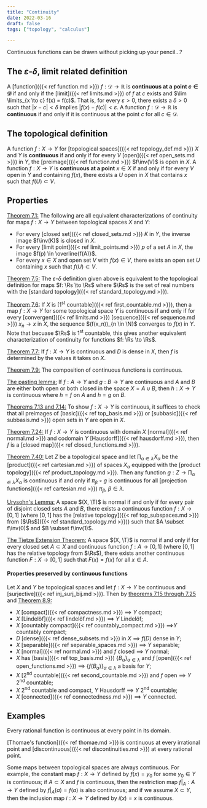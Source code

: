 ```yaml
---
title: "Continuity"
date: 2022-03-16
draft: false
tags: ["topology", "calculus"]

---
```


Continuous functions can be drawn without picking up your pencil...?

## The $\varepsilon$-$\delta$, limit related definition
A [function]({{< ref function.md >}}) $f: \mathcal{D} \to \mathbb{R}$ is **continuous at a point $c \in \mathcal{D}$** if and only if the [limit]({{< ref limits.md >}}) of $f$ at $c$ exists and $\lim \limits_{x \to c} f(x) = f(c)$. That is, for every $\varepsilon > 0$, there exists a $\delta > 0$ such that $\vert x - c \vert < \delta$ implies $\vert f(x) - f(c) \vert < \varepsilon$. A function $f: \mathcal{D} \to \mathbb{R}$ is **continuous** if and only if it is continuous at the point $c$ for all $c \in \mathcal{D}$. 

## The topological definition
A function $f: X \to Y$ for [topological spaces]({{< ref topology_def.md >}}) $X$ and $Y$ is **continuous** if and only if for every $V$ [open]({{< ref open_sets.md >}}) in $Y$, the [preimage]({{< ref function.md >}}) $f\inv(V)$ is open in $X$. A function $f: X \to Y$ is **continuous at a point** $x \in X$ if and only if for every $V$ open in $Y$ and containing $f(x)$, there exists a $U$ open in $X$ that contains $x$ such that $f(U) \subset V$. 

## Properties
[Theorem 7.1:](\work.pdf#page=58) The following are all equivalent characterizations of continuity for maps $f: X \to Y$ between topological spaces $X$ and $Y$:

- For every [closed set]({{< ref closed_sets.md >}}) $K$ in $Y$, the inverse image $f\inv(K)$ is closed in $X$.
- For every [limit point]({{< ref limit_points.md >}}) $p$ of a set $A$ in $X$, the image $f(p) \in \overline{f(A)}$. 
- For every $x \in X$ and open set $V$ with $f(x) \in V$, there exists an open set $U$ containing $x$ such that $f(U) \subset V$.

[Theorem 7.5:](\work.pdf#page=60) The $\varepsilon$-$\delta$ definition given above is equivalent to the topological definition for maps $f: \Rs \to \Rs$ where $\Rs$ is the set of real numbers with the [standard topology]({{< ref standard_topology.md >}}).

[Theorem 7.6:](\work.pdf#page=61) If $X$ is [1<sup>st</sup> countable]({{< ref first_countable.md >}}), then a map $f: X \to Y$ for some topological space $Y$ is continuous if and only if for every [convergent]({{< ref limits.md >}}) [sequence]({{< ref sequence.md >}}) $x_n \to x$ in $X$, the sequence $(f(x_n))_{n \in \N}$ converges to $f(x)$ in $Y$. Note that becuase $\Rs$ is 1<sup>st</sup> countable, this gives another equivalent characterization of continuity for functions $f: \Rs \to \Rs$.

[Theorem 7.7:](\work.pdf#page=61) If $f: X \to Y$ is continuous and $D$ is dense in $X$, then $f$ is determined by the values it takes on $X$. 

[Theorem 7.9:](\work.pdf#page=61) The composition of continuous functions is continuous.

[The pasting lemma:](\work.pdf#page=62) If $f:A \to Y$ and $g:B \to Y$ are continuous and $A$ and $B$ are either both open or both closed in the space $X = A \cup B$, then $h: X \to Y$ is continuous where $h = f$ on $A$ and $h = g$ on $B$. 

[Theorems 7.13 and 7.14:](\work.pdf#page=63) To show $f: X \to Y$ is continuous, it suffices to check that all preimages of [basic]({{< ref top_basis.md >}}) or [subbasic]({{< ref subbasis.md >}}) open sets in $Y$ are open in $X$. 

[Theorem 7.24:](\work.pdf#page=69) If $f: X \to Y$ is continuous with domain $X$ [normal]({{< ref normal.md >}}) and codomain $Y$ [Hausdorff]({{< ref hausdorff.md >}}), then $f$ is a [closed map]({{< ref closed_functions.md >}}).

[Theorem 7.40:](\work.pdf#page=78) Let $Z$ be a topological space and let $\prod_{\alpha \in \lambda} X_\alpha$ be the [product]({{< ref cartesian.md >}}) of spaces $X_\alpha$ equipped with the [product topology]({{< ref product_topology.md >}}). Then any function $g: Z \to \prod_{\alpha \in \lambda} X_\alpha$ is continuous if and only if $\pi_\beta \circ g$ is continuous for all [projection functions]({{< ref cartesian.md >}}) $\pi_\beta$, $\beta \in \lambda$. 

[Urysohn's Lemma:](\work.pdf#page=87) A space $(X, \T)$ is normal if and only if for every pair of disjoint closed sets $A$ and $B$, there exists a continuous function $f: X \to [0,1]$ (where $[0,1]$ has the [relative topology]({{< ref top_subspaces.md >}}) from [$\Rs$]({{< ref standard_topology.md >}})) such that $A \subset f\inv(0)$ and $B \subset f\inv(1)$. 

[The Tietze Extension Theorem:](\work.pdf#page=90) A space $(X, \T)$ is normal if and only if for every closed set $A \subset X$ and continuous function $f: A \to [0,1]$ (where $[0,1]$ has the relative topology from $\Rs$), there exists another continuous function $F: X \to [0,1]$ such that $F(x) = f(x)$ for all $x \in A$. 

#### Properties preserved by continuous functions
Let $X$ and $Y$ be topological spaces and let $f: X \to Y$ be continuous and [surjective]({{< ref inj_surj_bij.md >}}). Then by [theorems 7.15 through 7.25](\work.pdf#page=67) and [Theorem 8.9:](\work.pdf#page=96)

- $X$ [compact]({{< ref compactness.md >}}) $\implies$ $Y$ compact;
- $X$ [Lindelöf]({{< ref lindelöf.md >}}) $\implies$ $Y$ Lindelöf;
- $X$ [countably compact]({{< ref countably_compact.md >}}) $\implies$$Y$ countably compact;
- $D$ [dense]({{< ref dense_subsets.md >}}) in $X$ $\implies$ $f(D)$ dense in $Y$;
- $X$ [separable]({{< ref separable_spaces.md >}}) $\implies$ $Y$ separable;
- $X$ [normal]({{< ref normal.md >}}) and $f$ closed $\implies$ $Y$ normal;
- $X$ has [basis]({{< ref top_basis.md >}}) $\{B_\alpha\}_{\alpha \in \lambda}$ and $f$ [open]({{< ref open_functions.md >}}) $\implies$ $\{f(B_\alpha)\}_{\alpha \in \lambda}$ a basis for $Y$;
- $X$ [2<sup>nd</sup> countable]({{< ref second_countable.md >}}) and $f$ open $\implies$ $Y$ 2<sup>nd</sup> countable;
- $X$ 2<sup>nd</sup> countable and compact, $Y$ Hausdorff $\implies$ $Y$ 2<sup>nd</sup> countable;
- $X$ [connected]({{< ref connectedness.md >}}) $\implies$ $Y$ connected.

## Examples
Every rational function is continuous at every point in its domain.

[Thomae's function]({{< ref thomae.md >}}) is continuous at every irrational point and [discontinuous]({{< ref discontinuities.md >}}) at every rational point.

Some maps between topological spaces are always continuous. For example, the constant map $f: X \to Y$ defined by $f(x) = y_0$ for some $y_0 \in Y$ is continuous; if $A \subset X$ and $f$ is continuous, then the restriction map $f\vert_A: A \to Y$ defined by $f\vert_A(a) = f(a)$ is also continuous; and if we assume $X \subset Y$, then the inclusion map $i: X \to Y$ defined by $i(x) = x$ is continuous. 

